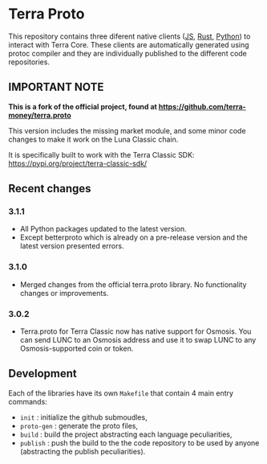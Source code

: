 # Terra Proto

This repository contains three diferent native clients ([JS](./js/), [Rust](./rust/), [Python](./python/)) to interact with Terra Core. These clients are automatically generated using protoc compiler and they are individually published to the different code repositories.

## IMPORTANT NOTE

**This is a fork of the official project, found at https://github.com/terra-money/terra.proto**

This version includes the missing market module, and some minor code changes to make it work on the Luna Classic chain.

It is specifically built to work with the Terra Classic SDK: https://pypi.org/project/terra-classic-sdk/

## Recent changes

### 3.1.1

- All Python packages updated to the latest version.
 - Except betterproto which is already on a pre-release version and the latest version presented errors.


### 3.1.0

- Merged changes from the official terra.proto library. No functionality changes or improvements.

### 3.0.2

- Terra.proto for Terra Classic now has native support for Osmosis. You can send LUNC to an Osmosis address and use it to swap LUNC to any Osmosis-supported coin or token.

## Development

Each of the libraries have its own `Makefile` that contain 4 main entry commands:

- `init` : initialize the github submoudles,
- `proto-gen` : generate the proto files,
- `build` : build the project abstracting each language peculiarities,
- `publish` : push the build to the the code repository to be used by anyone (abstracting the publish peculiarities).
